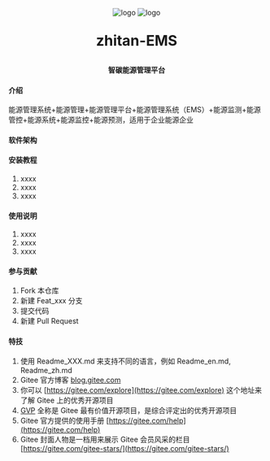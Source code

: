 <p align="center">
	<img alt="logo" src="https://zhitancloud.com/static/img/zt_logo02.png">
    <img alt="logo" src="https://zhitancloud.com/static/img/zt_logo02.png">
</p>
<h1 align="center" style="margin: 30px 0 30px; font-weight: bold;">zhitan-EMS</h1>
<h4 align="center">智碳能源管理平台</h4>


#### 介绍
能源管理系统+能源管理+能源管理平台+能源管理系统（EMS）+能源监测+能源管控+能源系统+能源监控+能源预测，适用于企业能源企业

#### 软件架构



#### 安装教程

1.  xxxx
2.  xxxx
3.  xxxx

#### 使用说明

1.  xxxx
2.  xxxx
3.  xxxx

#### 参与贡献

1.  Fork 本仓库
2.  新建 Feat_xxx 分支
3.  提交代码
4.  新建 Pull Request


#### 特技

1.  使用 Readme\_XXX.md 来支持不同的语言，例如 Readme\_en.md, Readme\_zh.md
2.  Gitee 官方博客 [blog.gitee.com](https://blog.gitee.com)
3.  你可以 [https://gitee.com/explore](https://gitee.com/explore) 这个地址来了解 Gitee 上的优秀开源项目
4.  [GVP](https://gitee.com/gvp) 全称是 Gitee 最有价值开源项目，是综合评定出的优秀开源项目
5.  Gitee 官方提供的使用手册 [https://gitee.com/help](https://gitee.com/help)
6.  Gitee 封面人物是一档用来展示 Gitee 会员风采的栏目 [https://gitee.com/gitee-stars/](https://gitee.com/gitee-stars/)
